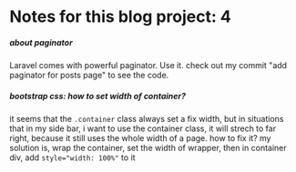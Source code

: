 Notes for this blog project: 4
===========================

##### about paginator
Laravel comes with powerful paginator. Use it.
check out my commit "add paginator for posts page" to see the code.

##### bootstrap css: how to set width of container?
it seems that the `.container` class always set a fix width, but in situations that in my side bar, i want to use the container class, it will strech to far right, because it still uses the whole width of a page. how to fix it?
my solution is, wrap the container, set the width of wrapper, then in container div, add `style="width: 100%"` to it
